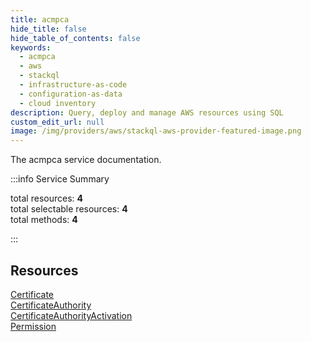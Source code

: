 ```yaml
---
title: acmpca
hide_title: false
hide_table_of_contents: false
keywords:
  - acmpca
  - aws
  - stackql
  - infrastructure-as-code
  - configuration-as-data
  - cloud inventory
description: Query, deploy and manage AWS resources using SQL
custom_edit_url: null
image: /img/providers/aws/stackql-aws-provider-featured-image.png
---
```


The acmpca service documentation.

:::info Service Summary

<div class="row">
<div class="providerDocColumn">
<span>total resources:&nbsp;<b>4</b></span><br />
<span>total selectable resources:&nbsp;<b>4</b></span><br />
<span>total methods:&nbsp;<b>4</b></span><br />
</div>
</div>

:::

## Resources
<div class="row">
<div class="providerDocColumn">
<a href="/providers/aws/acmpca/Certificate/">Certificate</a><br />
<a href="/providers/aws/acmpca/CertificateAuthority/">CertificateAuthority</a>
</div>
<div class="providerDocColumn">
<a href="/providers/aws/acmpca/CertificateAuthorityActivation/">CertificateAuthorityActivation</a><br />
<a href="/providers/aws/acmpca/Permission/">Permission</a>
</div>
</div>